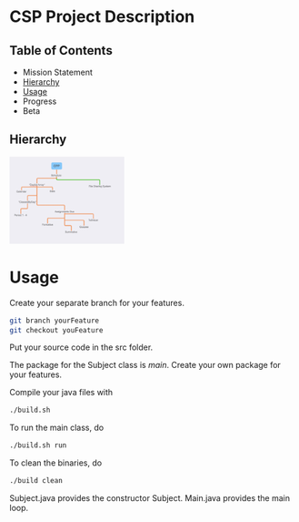# CSP Project Description

## Table of Contents

* Mission Statement
* [Hierarchy](#hierarchy)
* [Usage](#usage)
* Progress
* Beta


## Hierarchy
<img src="https://github.com/CookieUzen/csp/blob/master/Hierarchy.jpg" width="40%">

# Usage
Create your separate branch for your features.
```bash
git branch yourFeature
git checkout youFeature
```

Put your source code in the src folder.

The package for the Subject class is *main*.
Create your own package for your features.

Compile your java files with
```bash
./build.sh
```

To run the main class, do
```bash
./build.sh run
```

To clean the binaries, do 
```bash
./build clean
```

Subject.java provides the constructor Subject.
Main.java provides the main loop.
